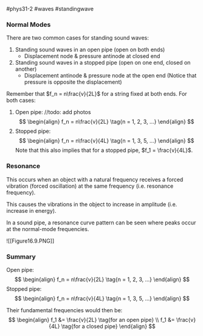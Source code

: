#phys31-2 #waves #standingwave
### Normal Modes
There are two common cases for standing sound waves:
1. Standing sound waves in an open pipe (open on both ends)
	- Displacement node & pressure antinode at closed end
2. Standing sound waves in a stopped pipe (open on one end, closed on another)
	- Displacement antinode & pressure node at the open end
(Notice that pressure is opposite the displacement)

Remember that $f_n = n\frac{v}{2L}$ for a string fixed at both ends. For both cases:
1. Open pipe:
	//todo: add photos
$$
	\begin{align}
	f_n = n\frac{v}{2L} \tag{n = 1, 2, 3, ...}
	\end{align}
$$
2. Stopped pipe:
$$
	\begin{align}
	f_n = n\frac{v}{4L} \tag{n = 1, 3, 5, ...}
	\end{align}
$$
Note that this also implies that for a stopped pipe, $f_1 = \frac{v}{4L}$.
### Resonance
This occurs when an object with a natural frequency receives a forced vibration (forced oscillation) at the same frequency (i.e. resonance frequency).

This causes the vibrations in the object to increase in amplitude (i.e. increase in energy).

In a sound pipe, a resonance curve pattern can be seen where peaks occur at the normal-mode frequencies.

![[Figure16.9.PNG]]

### Summary
Open pipe:
$$
	\begin{align}
	f_n = n\frac{v}{2L} \tag{n = 1, 2, 3, ...}
	\end{align}
$$
Stopped pipe:
$$
	\begin{align}
	f_n = n\frac{v}{4L} \tag{n = 1, 3, 5, ...}
	\end{align}
$$

Their fundamental frequencies would then be:
$$
\begin{align}
f_1 &= \frac{v}{2L} \tag{for an open pipe} \\
f_1 &= \frac{v}{4L} \tag{for a closed pipe}
\end{align}
$$